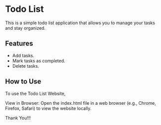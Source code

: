 # Todo List

This is a simple todo list application that allows you to manage your tasks and stay organized.


## Features

- Add tasks.
- Mark tasks as completed.
- Delete tasks.


## How to Use
To use the Todo List Website,

View in Browser: Open the index.html file in a web browser (e.g., Chrome, Firefox, Safari) to view the website locally.

Thank You!!!
